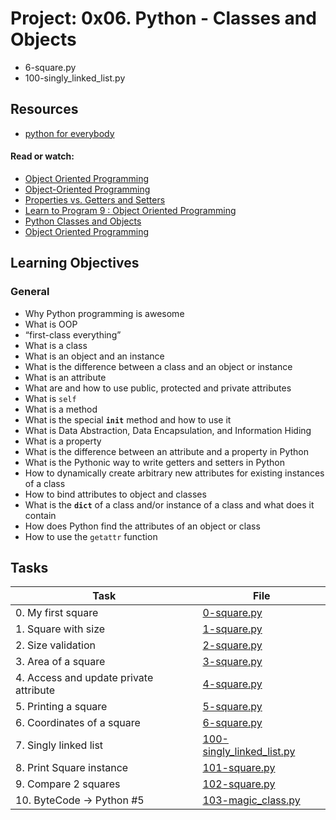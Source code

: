 # Project: 0x06. Python - Classes and Objects

- 6-square.py
- 100-singly_linked_list.py
## Resources
- [python for everybody](https://www.py4e.com/lessons/Objects)
#### Read or watch:

* [Object Oriented Programming](https://intranet.alxswe.com/rltoken/i49z6HxrBGRNnixo7ZWbEQ)
* [Object-Oriented Programming](https://intranet.alxswe.com/rltoken/qz3KSn154ia4H2DPaabOzg)
* [Properties vs. Getters and Setters](https://intranet.alxswe.com/rltoken/Wy2djWXK5b4rnnYlAq_wlA)
* [Learn to Program 9 : Object Oriented Programming](https://intranet.alxswe.com/rltoken/MxIOanLf5vG5QeCWek2nqQ)
* [Python Classes and Objects](https://intranet.alxswe.com/rltoken/AoLH4xp5StrQST-Cu0Fg8w)
* [Object Oriented Programming](https://intranet.alxswe.com/rltoken/-vVnWzwR3a3X0H8Oia78Ug)
## Learning Objectives

### General

* Why Python programming is awesome 
* What is OOP
* “first-class everything”
* What is a class
* What is an object and an instance
* What is the difference between a class and an object or instance
* What is an attribute
* What are and how to use public, protected and private attributes
* What is <code>self</code>
* What is a method
* What is the special <code>__init__</code> method and how to use it
* What is Data Abstraction, Data Encapsulation, and Information Hiding
* What is a property
* What is the difference between an attribute and a property in Python
* What is the Pythonic way to write getters and setters in Python
* How to dynamically create arbitrary new attributes for existing instances of a class
* How to bind attributes to object and classes
* What is the <code>__dict__</code> of a class and/or instance of a class and what does it contain
* How does Python find the attributes of an object or class
* How to use the <code>getattr</code> function
## Tasks

| Task | File |
| ---- | ---- |
| 0. My first square | [0-square.py](./0-square.py) |
| 1. Square with size | [1-square.py](./1-square.py) |
| 2. Size validation | [2-square.py](./2-square.py) |
| 3. Area of a square | [3-square.py](./3-square.py) |
| 4. Access and update private attribute | [4-square.py](./4-square.py) |
| 5. Printing a square | [5-square.py](./5-square.py) |
| 6. Coordinates of a square | [6-square.py](./6-square.py) |
| 7. Singly linked list | [100-singly_linked_list.py](./100-singly_linked_list.py) |
| 8. Print Square instance | [101-square.py](./101-square.py) |
| 9. Compare 2 squares | [102-square.py](./102-square.py) |
| 10. ByteCode -> Python #5 | [103-magic_class.py](./103-magic_class.py) |